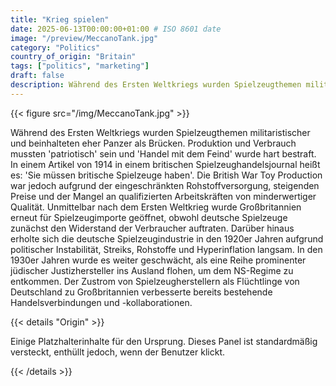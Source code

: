 ```yaml
---
title: "Krieg spielen"
date: 2025-06-13T00:00:00+01:00 # ISO 8601 date
image: "/preview/MeccanoTank.jpg"
category: "Politics"
country_of_origin: "Britain"
tags: ["politics", "marketing"]
draft: false
description: Während des Ersten Weltkriegs wurden Spielzeugthemen militaristischer...
---
```




{{< figure src="/img/MeccanoTank.jpg" >}}

Während des Ersten Weltkriegs wurden Spielzeugthemen militaristischer und beinhalteten eher Panzer als Brücken. Produktion und Verbrauch mussten 'patriotisch' sein und 'Handel mit dem Feind' wurde hart bestraft. In einem Artikel von 1914 in einem britischen Spielzeughandelsjournal heißt es: 'Sie müssen britische Spielzeuge haben'. Die British War Toy Production war jedoch aufgrund der eingeschränkten Rohstoffversorgung, steigenden Preise und der Mangel an qualifizierten Arbeitskräften von minderwertiger Qualität. Unmittelbar nach dem Ersten Weltkrieg wurde Großbritannien erneut für Spielzeugimporte geöffnet, obwohl deutsche Spielzeuge zunächst den Widerstand der Verbraucher auftraten. Darüber hinaus erholte sich die deutsche Spielzeugindustrie in den 1920er Jahren aufgrund politischer Instabilität, Streiks, Rohstoffe und Hyperinflation langsam. In den 1930er Jahren wurde es weiter geschwächt, als eine Reihe prominenter jüdischer Justizhersteller ins Ausland flohen, um dem NS-Regime zu entkommen. Der Zustrom von Spielzeugherstellern als Flüchtlinge von Deutschland zu Großbritannien verbesserte bereits bestehende Handelsverbindungen und -kollaborationen.

{{< details "Origin" >}}

Einige Platzhalterinhalte für den Ursprung. Dieses Panel ist standardmäßig versteckt, enthüllt jedoch, wenn der Benutzer klickt.

{{< /details >}}

